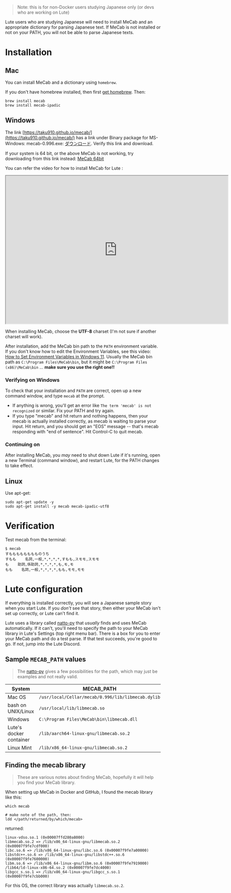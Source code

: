 > Note: this is for non-Docker users studying Japanese only (or devs who are working on Lute)

Lute users who are studying Japanese will need to install MeCab and an appropriate dictionary for parsing Japanese text.  If MeCab is not installed or not on your PATH, you will not be able to parse Japanese texts.

# Installation

## Mac

You can install MeCab and a dictionary using `homebrew`.

If you don't have homebrew installed, then first [get homebrew](https://brew.sh/).  Then:

```
brew install mecab
brew install mecab-ipadic
```

## Windows

The link [https://taku910.github.io/mecab/](https://taku910.github.io/mecab/) has a link under Binary package for MS-Windows: mecab-0.996.exe: [ダウンロード](https://drive.google.com/uc?export=download&id=0B4y35FiV1wh7WElGUGt6ejlpVXc).  Verify this link and download.

If your system is 64 bit, or the above MeCab is not working, try downloading from this link instead: [MeCab 64bit](https://github.com/ikegami-yukino/mecab/releases/download/v0.996.2/mecab-64-0.996.2.exe)

You can refer the video for how to install MeCab for Lute :

<iframe width="720" height="480"
src="https://www.youtube.com/embed/w8r51mn0ewQ?si=Z6SaV5TvBnKcKPx9">
</iframe>

When installing MeCab, choose the **UTF-8** charset (I'm not sure if another charset will work).

After installation, add the MeCab bin path to the `PATH` environment variable.  If you don't know how to edit the Environment Variables, see this video: [How to Set Environment Variables in Windows 11](https://www.youtube.com/watch?v=ow2jROvxyH4).  Usually the MeCab bin path as `C:\Program Files\MeCab\bin`, but it might be `C:\Program Files (x86)\MeCab\bin` ... **make sure you use the right one!!**

### Verifying on Windows

To check that your installation and `PATH` are correct, open up a new command window, and type `mecab` at the prompt.

* If anything is wrong, you'll get an error like `The term 'mecab' is not recognized` or similar.  Fix your PATH and try again.
* If you type "mecab" and hit return and nothing happens, then your mecab is actually installed correctly, as mecab is waiting to parse your input.  Hit return, and you should get an "EOS" message -- that's mecab responding with "end of sentence".  Hit Control-C to quit mecab.

### Continuing on

After installing MeCab, you *may* need to shut down Lute if it's running, open a new Terminal (command window), and restart Lute, for the PATH changes to take effect.

## Linux

Use apt-get:

```
sudo apt-get update -y
sudo apt-get install -y mecab mecab-ipadic-utf8
```

# Verification

Test mecab from the terminal:

```
$ mecab
すもももももももものうち
すもも    名詞,一般,*,*,*,*,すもも,スモモ,スモモ
も    助詞,係助詞,*,*,*,*,も,モ,モ
もも    名詞,一般,*,*,*,*,もも,モモ,モモ
```

# Lute configuration

If everything is installed correctly, you will see a Japanese sample story when you start Lute.  If you _don't_ see that story, then either your MeCab isn't set up correctly, or Lute can't find it.

Lute uses a library called [natto-py](https://github.com/buruzaemon/natto-py) that _usually_ finds and uses MeCab automatically.  If it can't, you'll need to specify the path to your MeCab library in Lute's Settings (top right menu bar).  There is a box for you to enter your MeCab path and do a test parse.  If that test succeeds, you're good to go.  If not, jump into the Lute Discord.

## Sample `MECAB_PATH` values

> The [natto-py](https://github.com/buruzaemon/natto-py) gives a few possibilities for the path, which may just be examples and not really valid.

| System | MECAB_PATH |
| --- | --- |
| Mac OS | `/usr/local/Cellar/mecab/0.996/lib/libmecab.dylib` |
| bash on UNIX/Linux | `/usr/local/lib/libmecab.so` |
| Windows | `C:\Program Files\MeCab\bin\libmecab.dll` |
| Lute's docker container | `/lib/aarch64-linux-gnu/libmecab.so.2` |
| Linux Mint | `/lib/x86_64-linux-gnu/libmecab.so.2` |


## Finding the mecab library

> These are various notes about finding MeCab, hopefully it will help you find your MeCab library.

When setting up MeCab in Docker and GitHub, I found the mecab library like this:

```
which mecab

# make note of the path, then:
ldd </path/returned/by/which/mecab>
```

returned:

```
linux-vdso.so.1 (0x00007ffd280a8000)
libmecab.so.2 => /lib/x86_64-linux-gnu/libmecab.so.2 (0x00007f9fe7cdf000)
libc.so.6 => /lib/x86_64-linux-gnu/libc.so.6 (0x00007f9fe7a00000)
libstdc++.so.6 => /lib/x86_64-linux-gnu/libstdc++.so.6 (0x00007f9fe7600000)
libm.so.6 => /lib/x86_64-linux-gnu/libm.so.6 (0x00007f9fe7919000)
/lib64/ld-linux-x86-64.so.2 (0x00007f9fe7dc4000)
libgcc_s.so.1 => /lib/x86_64-linux-gnu/libgcc_s.so.1 (0x00007f9fe7cbb000)
```

For this OS, the correct library was actually `libmecab.so.2`.
